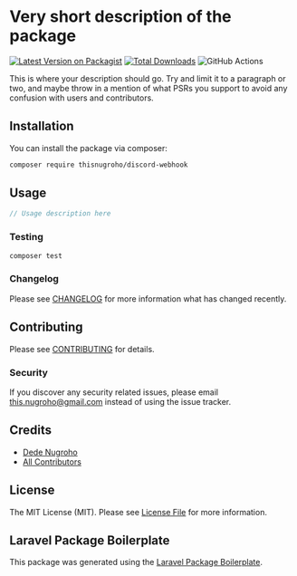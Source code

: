 # Very short description of the package

[![Latest Version on Packagist](https://img.shields.io/packagist/v/thisnugroho/discord-webhook.svg?style=flat-square)](https://packagist.org/packages/thisnugroho/discord-webhook)
[![Total Downloads](https://img.shields.io/packagist/dt/thisnugroho/discord-webhook.svg?style=flat-square)](https://packagist.org/packages/thisnugroho/discord-webhook)
![GitHub Actions](https://github.com/thisnugroho/discord-webhook/actions/workflows/main.yml/badge.svg)

This is where your description should go. Try and limit it to a paragraph or two, and maybe throw in a mention of what PSRs you support to avoid any confusion with users and contributors.

## Installation

You can install the package via composer:

```bash
composer require thisnugroho/discord-webhook
```

## Usage

```php
// Usage description here
```

### Testing

```bash
composer test
```

### Changelog

Please see [CHANGELOG](CHANGELOG.md) for more information what has changed recently.

## Contributing

Please see [CONTRIBUTING](CONTRIBUTING.md) for details.

### Security

If you discover any security related issues, please email this.nugroho@gmail.com instead of using the issue tracker.

## Credits

-   [Dede Nugroho](https://github.com/thisnugroho)
-   [All Contributors](../../contributors)

## License

The MIT License (MIT). Please see [License File](LICENSE.md) for more information.

## Laravel Package Boilerplate

This package was generated using the [Laravel Package Boilerplate](https://laravelpackageboilerplate.com).
